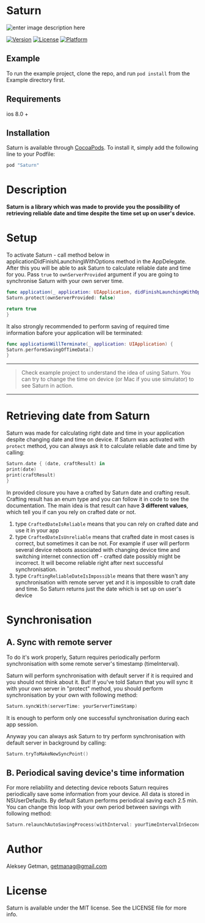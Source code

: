 # Saturn

![enter image description here](https://s22.postimg.org/4zgl438wh/photo_2016_11_08_01_24_21.jpg)

[![Version](https://img.shields.io/cocoapods/v/Saturn.svg?style=flat)](http://cocoapods.org/pods/Saturn)
[![License](https://img.shields.io/cocoapods/l/Saturn.svg?style=flat)](http://cocoapods.org/pods/Saturn)
[![Platform](https://img.shields.io/cocoapods/p/Saturn.svg?style=flat)](http://cocoapods.org/pods/Saturn)

## Example

To run the example project, clone the repo, and run `pod install` from the Example directory first.

## Requirements

ios 8.0 +

## Installation

Saturn is available through [CocoaPods](http://cocoapods.org). To install
it, simply add the following line to your Podfile:

```ruby
pod "Saturn"
```

# Description

**Saturn is a library which was made to provide you the possibility of retrieving reliable date and time despite the time set up on user's device.**

# Setup

To activate Saturn - call method below in applicationDidFinishLaunchingWithOptions method in the AppDelegate. 
After this you will be able to ask Saturn to calculate reliable date and time for you.
Pass ```true``` to ```ownServerProvided``` argument if you are going to synchronise Saturn with your own server time. 

```SWIFT
func application(_ application: UIApplication, didFinishLaunchingWithOptions launchOptions: [UIApplicationLaunchOptionsKey: Any]?) -> Bool {
Saturn.protect(ownServerProvided: false)

return true
}
```
It also strongly recommended to perform saving of required time information bafore your application will be terminated:

```SWIFT
func applicationWillTerminate(_ application: UIApplication) {
Saturn.performSavingOfTimeData()
}
```

***


> Check example project to understand the idea of using Saturn. You can
> try to change the time on device (or Mac if you use simulator) to see
> Saturn in action.


***

# Retrieving date from Saturn

Saturn was made for calculating right date and time in your application despite changing date and time on device.
If Saturn was activated with ```protect``` method, you can always ask it to calculate reliable date and time by calling:

```SWIFT
Saturn.date { (date, craftResult) in
print(date)
print(craftResult)
}
```

In provided closure you have a crafted by Saturn date and crafting result. Crafting result has an enum type and you can follow it in code to see the documentation.
The main idea is that result can have **3 different values**, which tell you if can you rely on crafted date or not. 

1. type ``` CraftedDateIsReliable ``` means that you can rely on crafted date and use it in your app
2. type ``` CraftedDateIsUnreliable ``` means that crafted date in most cases is correct, but sometimes it can be not. For example if user will perform several device reboots associated with changing device time and switching internet connection off - crafted date possibly might be incorrect. It will become reliable right after next successful synchronisation.
3. type ``` CraftingReliableDateIsImpossible ``` means that there wasn't any synchronisation with remote server yet and it is impossible to craft date and time. So Saturn returns just the date which is set up on user's device

# Synchronisation

## A. Sync with remote server

To do it's work properly, Saturn requires periodically perform synchronisation with some remote server's timestamp (timeInterval).

Saturn will perform synchronisation with default server if it is required and you should not think about it. But! If you've told Saturn that you will sync it with your own server in "protect" method, you should perform synchronisation by your own with following method:

```SWIFT
Saturn.syncWith(serverTime: yourServerTimeStamp)
```

It is enough to perform only one successful synchronisation during each app session.

Anyway you can always ask Saturn to try perform synchronisation with default server in background by calling:

```SWIFT
Saturn.tryToMakeNewSyncPoint()
```

## B. Periodical saving device's time information

For more reliability and detecting device reboots Saturn requires periodically save some information from your device. All data is stored in NSUserDefaults. 
By default Saturn performs periodical saving each 2.5 min. You can change this loop with your own period between savings with following method:

```SWIFT
Saturn.relaunchAutoSavingProcess(withInterval: yourTimeIntervalInSeconds)
```

# Author

Aleksey Getman, getmanag@gmail.com

# License

Saturn is available under the MIT license. See the LICENSE file for more info.
